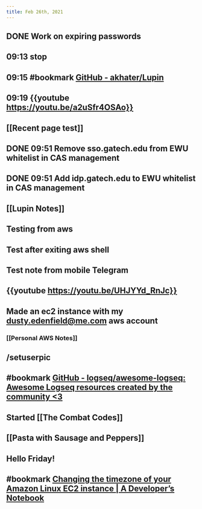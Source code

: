 ```yaml
---
title: Feb 26th, 2021
---
```


## DONE Work on expiring passwords
## 09:13 stop
## 09:15 #bookmark [GitHub - akhater/Lupin](https://github.com/akhater/Lupin)
## 09:19 {{youtube https://youtu.be/a2uSfr4OSAo}}
## [[Recent page test]]
## DONE 09:51 Remove sso.gatech.edu from EWU whitelist in CAS management
## DONE 09:51 Add idp.gatech.edu to EWU whitelist in CAS management
## [[Lupin Notes]]
## Testing from aws
## Test after exiting aws shell
## Test note from mobile Telegram
## {{youtube https://youtu.be/UHJYYd_RnJc}}
## Made an ec2 instance with my dusty.edenfield@me.com aws account
### [[Personal AWS Notes]]
## /setuserpic
## #bookmark [GitHub - logseq/awesome-logseq: Awesome Logseq resources created by the community &lt;3](https://github.com/logseq/awesome-logseq)
## Started [[The Combat Codes]]
## [[Pasta with Sausage and Peppers]]
## Hello Friday!
## #bookmark [Changing the timezone of your Amazon Linux EC2 instance | A Developer’s Notebook](https://quayzar.com/aws/changing-the-timezone-of-your-amazon-linux-ec2-instance/)
